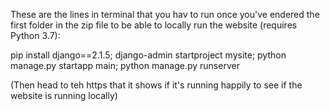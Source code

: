 These are the lines in terminal that you hav to run once you've endered the first folder in the zip file to be able to locally run the website (requires Python 3.7):

pip install django==2.1.5;
django-admin startproject mysite;
python manage.py startapp main;
python manage.py runserver


(Then head to teh https that it shows if it's running happily to see if the website is running locally)
